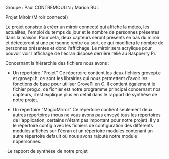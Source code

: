 Groupe : Paul CONTREMOULIN / Marion RUL

Projet Miroir (Miroir connecté)

Le projet consiste à créer un miroir connecté qui affiche la météo, les actualités, l'emploi du temps du jour et le nombre de personnes présentes dans la maison.
Pour cela, deux capteurs seront présents en bas du miroir et détecteront si une personne rentre ou sort, ce qui modifiera le nombre de personnes présentes et donc l'affichage.
Le miroir sera acrylique pour pouvoir voir l'affichage de l'écran disposé derrière relié au Raspberry Pi.

Concernant la hiérarchie des fichiers nous avons :
- Un répertoire "Projet"
Ce répertoire contient les deux fichiers grovepi.c et grovepi.h, ce sont les librairies qui nous permettent d'avoir les fonctions de base pour utiliser GrovePi en C.
Il contient également le fichier prog.c, ce fichier est notre programme principal concernant nos capteurs, il est expliqué plus en détail dans le rapport de synthèse de notre projet.

- Un répertoire "MagicMirror"
Ce répertoire contient seulement deux autres répertoires (nous ne vous avons pas envoyé tous les répertoires de l'application, certains n'étant pas important pour notre projet). Il y a le répertoire
config avec les fichiers de configuration des différents modules affichés sur l'écran et un répertoire modules contenant un autre répertoire default où nous avons rajouté notre module nbpersonnes.

-Le rapport de synthèse de notre projet 
